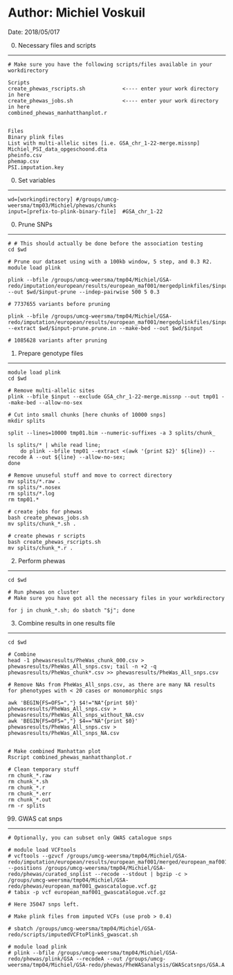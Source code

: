# Author: Michiel Voskuil 

Date: 2018/05/017

0. Necessary files and scripts
---------------------------------------------------
```
# Make sure you have the following scripts/files available in your workdirectory 

Scripts
create_phewas_rscripts.sh            <---- enter your work directory in here 
create_phewas_jobs.sh                <---- enter your work directory in here 
combined_phewas_manhatthanplot.r


Files
Binary plink files
List with multi-allelic sites [i.e. GSA_chr_1-22-merge.missnp]
Michiel_PSI_data_opgeschoond.dta
pheinfo.csv 
phemap.csv
PSI.imputation.key
```


0. Set variables
---------------------------------------------------
```
wd=[workingdirectory] #/groups/umcg-weersma/tmp03/Michiel/phewas/chunks
input=[prefix-to-plink-binary-file]  #GSA_chr_1-22
```

0. Prune SNPs
---------------------------------------------------
```
# # This should actually be done before the association testing
cd $wd

# Prune our dataset using with a 100kb window, 5 step, and 0.3 R2. 
module load plink

plink --bfile /groups/umcg-weersma/tmp04/Michiel/GSA-redo/imputation/european/results/european_maf001/mergedplinkfiles/$input --out $wd/$input-prune --indep-pairwise 500 5 0.3  

# 7737655 variants before pruning

plink --bfile /groups/umcg-weersma/tmp04/Michiel/GSA-redo/imputation/european/results/european_maf001/mergedplinkfiles/$input --extract $wd/$input-prune.prune.in --make-bed --out $wd/$input

# 1085628 variants after pruning
```

1. Prepare genotype files
---------------------------------------------------
```
module load plink
cd $wd

# Remove multi-allelic sites
plink --bfile $input --exclude GSA_chr_1-22-merge.missnp --out tmp01 --make-bed --allow-no-sex

# Cut into small chunks [here chunks of 10000 snps]
mkdir splits

split --lines=10000 tmp01.bim --numeric-suffixes -a 3 splits/chunk_

ls splits/* | while read line; 
    do plink --bfile tmp01 --extract <(awk '{print $2}' ${line}) --recode A --out ${line} --allow-no-sex;
done

# Remove unuseful stuff and move to correct directory
mv splits/*.raw .
rm splits/*.nosex
rm splits/*.log
rm tmp01.*

# create jobs for phewas
bash create_phewas_jobs.sh
mv splits/chunk_*.sh .

# create phewas r scripts
bash create_phewas_rscripts.sh
mv splits/chunk_*.r .
```

2. Perform phewas
---------------------------------------------------
```
cd $wd

# Run phewas on cluster 
# Make sure you have got all the necessary files in your workdirectory

for j in chunk_*.sh; do sbatch "$j"; done
```


3. Combine results in one results file
---------------------------------------------------
```
cd $wd

# Combine
head -1 phewasresults/PheWas_chunk_000.csv > phewasresults/PheWas_All_snps.csv; tail -n +2 -q phewasresults/PheWas_chunk*.csv >> phewasresults/PheWas_All_snps.csv

# Remove NAs from PheWas_All_snps.csv, as there are many NA results for phenotypes with < 20 cases or monomorphic snps

awk 'BEGIN{FS=OFS=","} $4!="NA"{print $0}' phewasresults/PheWas_All_snps.csv > phewasresults/PheWas_All_snps_without_NA.csv
awk 'BEGIN{FS=OFS=","} $4=="NA"{print $0}' phewasresults/PheWas_All_snps.csv > phewasresults/PheWas_All_snps_NA.csv


# Make combined Manhattan plot
Rscript combined_phewas_manhatthanplot.r

# Clean temporary stuff
rm chunk_*.raw
rm chunk_*.sh
rm chunk_*.r
rm chunk_*.err
rm chunk_*.out
rm -r splits
```
 
 
 99. GWAS cat snps
---------------------------------------------------
```
# Optionally, you can subset only GWAS catalogue snps

# module load VCFtools
# vcftools --gzvcf /groups/umcg-weersma/tmp04/Michiel/GSA-redo/imputation/european/results/european_maf001/merged/european_maf001.vcf.gz --positions /groups/umcg-weersma/tmp04/Michiel/GSA-redo/phewas/curated_snplist --recode --stdout | bgzip -c > /groups/umcg-weersma/tmp04/Michiel/GSA-redo/phewas/european_maf001_gwascatalogue.vcf.gz
# tabix -p vcf european_maf001_gwascatalogue.vcf.gz

# Here 35047 snps left.

# Make plink files from imputed VCFs (use prob > 0.4)

# sbatch /groups/umcg-weersma/tmp04/Michiel/GSA-redo/scripts/imputedVCFtoPlinkS_gwascat.sh

# module load plink
# plink --bfile /groups/umcg-weersma/tmp04/Michiel/GSA-redo/phewas/plink/GSA --recodeA --out /groups/umcg-weersma/tmp04/Michiel/GSA-redo/phewas/PheWASanalysis/GWAScatsnps/GSA.A
```
